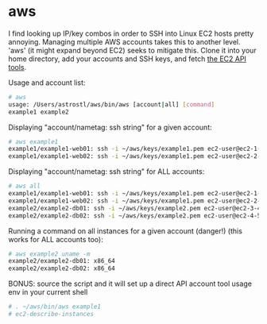 aws
===

I find looking up IP/key combos in order to SSH into Linux EC2 hosts pretty annoying.  Managing multiple AWS accounts takes this to another level.  'aws' (it might expand beyond EC2) seeks to mitigate this.  Clone it into your home directory, add your accounts and SSH keys, and fetch [the EC2 API tools](http://aws.amazon.com/developertools/351).

Usage and account list:
```bash
# aws
usage: /Users/astrostl/aws/bin/aws [account|all] [command]
example1 example2
```

Displaying "account/nametag: ssh string" for a given account:
```bash
# aws example1
example1/example1-web01: ssh -i ~/aws/keys/example1.pem ec2-user@ec2-1-2-3-4.compute-1.amazonaws.com
example1/example1-web02: ssh -i ~/aws/keys/example1.pem ec2-user@ec2-2-3-4-5.compute-1.amazonaws.com
```

Displaying "account/nametag: ssh string" for ALL accounts:
```bash
# aws all
example1/example1-web01: ssh -i ~/aws/keys/example1.pem ec2-user@ec2-1-2-3-4.compute-1.amazonaws.com
example1/example1-web02: ssh -i ~/aws/keys/example1.pem ec2-user@ec2-2-3-4-5.compute-1.amazonaws.com
example2/example2-db01: ssh -i ~/aws/keys/example2.pem ec2-user@ec2-3-4-5-6.compute-1.amazonaws.com
example2/example2-db02: ssh -i ~/aws/keys/example2.pem ec2-user@ec2-4-5-6-7.compute-1.amazonaws.com
```

Running a command on all instances for a given account (danger!) (this works for ALL accounts too):
```bash
# aws example2 uname -m
example2/example2-db01: x86_64
example2/example2-db02: x86_64
```

BONUS: source the script and it will set up a direct API account tool usage env in your current shell
```bash
# . ~/aws/bin/aws example1
# ec2-describe-instances
```

